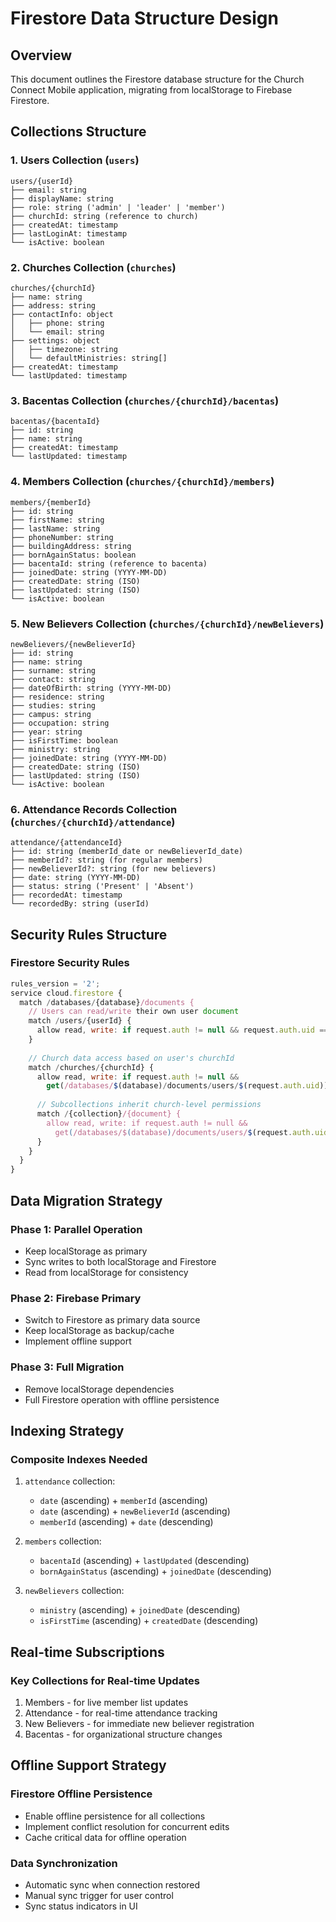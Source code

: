 # Firestore Data Structure Design

## Overview
This document outlines the Firestore database structure for the Church Connect Mobile application, migrating from localStorage to Firebase Firestore.

## Collections Structure

### 1. Users Collection (`users`)
```
users/{userId}
├── email: string
├── displayName: string
├── role: string ('admin' | 'leader' | 'member')
├── churchId: string (reference to church)
├── createdAt: timestamp
├── lastLoginAt: timestamp
└── isActive: boolean
```

### 2. Churches Collection (`churches`)
```
churches/{churchId}
├── name: string
├── address: string
├── contactInfo: object
│   ├── phone: string
│   └── email: string
├── settings: object
│   ├── timezone: string
│   └── defaultMinistries: string[]
├── createdAt: timestamp
└── lastUpdated: timestamp
```

### 3. Bacentas Collection (`churches/{churchId}/bacentas`)
```
bacentas/{bacentaId}
├── id: string
├── name: string
├── createdAt: timestamp
└── lastUpdated: timestamp
```

### 4. Members Collection (`churches/{churchId}/members`)
```
members/{memberId}
├── id: string
├── firstName: string
├── lastName: string
├── phoneNumber: string
├── buildingAddress: string
├── bornAgainStatus: boolean
├── bacentaId: string (reference to bacenta)
├── joinedDate: string (YYYY-MM-DD)
├── createdDate: string (ISO)
├── lastUpdated: string (ISO)
└── isActive: boolean
```

### 5. New Believers Collection (`churches/{churchId}/newBelievers`)
```
newBelievers/{newBelieverId}
├── id: string
├── name: string
├── surname: string
├── contact: string
├── dateOfBirth: string (YYYY-MM-DD)
├── residence: string
├── studies: string
├── campus: string
├── occupation: string
├── year: string
├── isFirstTime: boolean
├── ministry: string
├── joinedDate: string (YYYY-MM-DD)
├── createdDate: string (ISO)
├── lastUpdated: string (ISO)
└── isActive: boolean
```

### 6. Attendance Records Collection (`churches/{churchId}/attendance`)
```
attendance/{attendanceId}
├── id: string (memberId_date or newBelieverId_date)
├── memberId?: string (for regular members)
├── newBelieverId?: string (for new believers)
├── date: string (YYYY-MM-DD)
├── status: string ('Present' | 'Absent')
├── recordedAt: timestamp
└── recordedBy: string (userId)
```

## Security Rules Structure

### Firestore Security Rules
```javascript
rules_version = '2';
service cloud.firestore {
  match /databases/{database}/documents {
    // Users can read/write their own user document
    match /users/{userId} {
      allow read, write: if request.auth != null && request.auth.uid == userId;
    }
    
    // Church data access based on user's churchId
    match /churches/{churchId} {
      allow read, write: if request.auth != null && 
        get(/databases/$(database)/documents/users/$(request.auth.uid)).data.churchId == churchId;
      
      // Subcollections inherit church-level permissions
      match /{collection}/{document} {
        allow read, write: if request.auth != null && 
          get(/databases/$(database)/documents/users/$(request.auth.uid)).data.churchId == churchId;
      }
    }
  }
}
```

## Data Migration Strategy

### Phase 1: Parallel Operation
- Keep localStorage as primary
- Sync writes to both localStorage and Firestore
- Read from localStorage for consistency

### Phase 2: Firebase Primary
- Switch to Firestore as primary data source
- Keep localStorage as backup/cache
- Implement offline support

### Phase 3: Full Migration
- Remove localStorage dependencies
- Full Firestore operation with offline persistence

## Indexing Strategy

### Composite Indexes Needed
1. `attendance` collection:
   - `date` (ascending) + `memberId` (ascending)
   - `date` (ascending) + `newBelieverId` (ascending)
   - `memberId` (ascending) + `date` (descending)

2. `members` collection:
   - `bacentaId` (ascending) + `lastUpdated` (descending)
   - `bornAgainStatus` (ascending) + `joinedDate` (descending)

3. `newBelievers` collection:
   - `ministry` (ascending) + `joinedDate` (descending)
   - `isFirstTime` (ascending) + `createdDate` (descending)

## Real-time Subscriptions

### Key Collections for Real-time Updates
1. Members - for live member list updates
2. Attendance - for real-time attendance tracking
3. New Believers - for immediate new believer registration
4. Bacentas - for organizational structure changes

## Offline Support Strategy

### Firestore Offline Persistence
- Enable offline persistence for all collections
- Implement conflict resolution for concurrent edits
- Cache critical data for offline operation

### Data Synchronization
- Automatic sync when connection restored
- Manual sync trigger for user control
- Sync status indicators in UI
